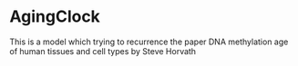 # AgingClock
This is a model which trying to recurrence the paper DNA methylation age of human tissues and cell types by Steve Horvath